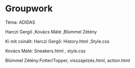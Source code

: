 # Groupwork

Téma: ADIDAS

Harczi Gergő ,Kovács Máté ,Blümmel Zétény

Ki mit csinált:
Harczi Gergő: History.html ,Style.css

Kovács Máté: Sneakers.html , style.css

Blümmel Zétény:Fotter/Topper, visszajelzés.html, action.html